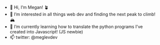 - 👋 Hi, I’m Megan! 🪴
- 👀 I’m interested in all things web dev and finding the next peak to climb! 🏔
- 🌱 I’m currently learning how to translate the python programs I've created into Javascript! (JS newbie)
- 📫 twitter: @meglevdev

<!---
mleavens/mleavens is a ✨ special ✨ repository because its `README.md` (this file) appears on your GitHub profile.
You can click the Preview link to take a look at your changes.
--->
